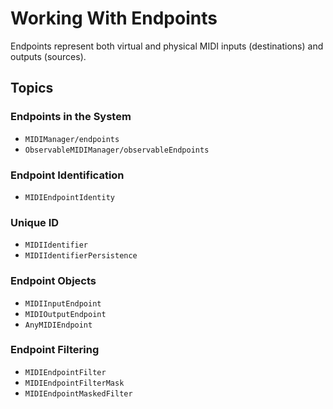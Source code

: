 # Working With Endpoints

Endpoints represent both virtual and physical MIDI inputs (destinations) and outputs (sources).

## Topics

### Endpoints in the System

- ``MIDIManager/endpoints``
- ``ObservableMIDIManager/observableEndpoints``

### Endpoint Identification

- ``MIDIEndpointIdentity``

### Unique ID

- ``MIDIIdentifier``
- ``MIDIIdentifierPersistence``

### Endpoint Objects

- ``MIDIInputEndpoint``
- ``MIDIOutputEndpoint``
- ``AnyMIDIEndpoint``

### Endpoint Filtering

- ``MIDIEndpointFilter``
- ``MIDIEndpointFilterMask``
- ``MIDIEndpointMaskedFilter``

